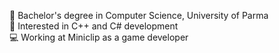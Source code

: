 📗 Bachelor's degree in Computer Science, University of Parma <br>
🧪 Interested in C++ and C# development <br>
💻 Working at Miniclip as a game developer <br>
